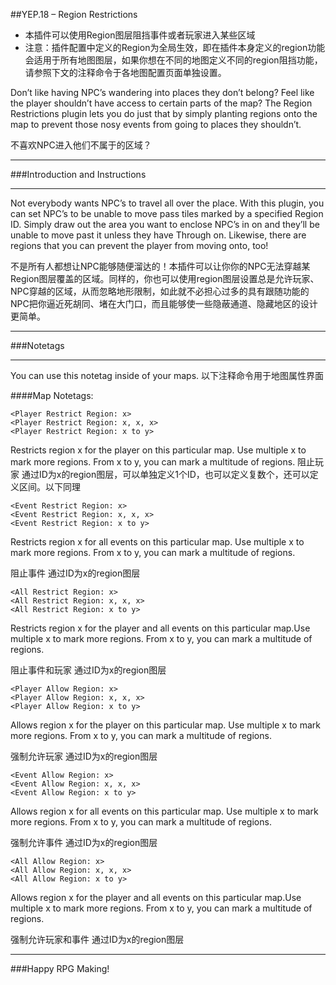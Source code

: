 ##YEP.18 – Region Restrictions

* 本插件可以使用Region图层阻挡事件或者玩家进入某些区域
* 注意：插件配置中定义的Region为全局生效，即在插件本身定义的region功能会适用于所有地图图层，如果你想在不同的地图定义不同的region阻挡功能，请参照下文的注释命令于各地图配置页面单独设置。

Don’t like having NPC’s wandering into places they don’t belong? Feel like the player shouldn’t have access to certain parts of the map? The Region Restrictions plugin lets you do just that by simply planting regions onto the map to prevent those nosy events from going to places they shouldn’t.

不喜欢NPC进入他们不属于的区域？

***
###Introduction and Instructions
***

Not everybody wants NPC’s to travel all over the place. With this plugin, you can set NPC’s to be unable to move pass tiles marked by a specified Region ID. Simply draw out the area you want to enclose NPC’s in on and they’ll be unable to move past it unless they have Through on. Likewise, there are regions that you can prevent the player from moving onto, too!

不是所有人都想让NPC能够随便溜达的！本插件可以让你你的NPC无法穿越某Region图层覆盖的区域。同样的，你也可以使用region图层设置总是允许玩家、NPC穿越的区域，从而忽略地形限制，如此就不必担心过多的具有跟随功能的NPC把你逼近死胡同、堵在大门口，而且能够使一些隐蔽通道、隐藏地区的设计更简单。

***
###Notetags
***

You can use this notetag inside of your maps.
以下注释命令用于地图属性界面

####Map Notetags:

	<Player Restrict Region: x>
	<Player Restrict Region: x, x, x>
	<Player Restrict Region: x to y>
Restricts region x for the player on this particular map. Use multiple x to mark more regions. From x to y, you can mark a multitude of regions.
阻止玩家 通过ID为x的region图层，可以单独定义1个ID，也可以定义复数个，还可以定义区间。以下同理
  
	<Event Restrict Region: x>
	<Event Restrict Region: x, x, x>
	<Event Restrict Region: x to y>
Restricts region x for all events on this particular map. Use multiple x to mark more regions. From x to y, you can mark a multitude of regions.

阻止事件 通过ID为x的region图层

	<All Restrict Region: x>
	<All Restrict Region: x, x, x>
	<All Restrict Region: x to y>
Restricts region x for the player and all events on this particular map.Use multiple x to mark more regions. From x to y, you can mark a multitude of regions.

阻止事件和玩家 通过ID为x的region图层

	<Player Allow Region: x>
	<Player Allow Region: x, x, x>
	<Player Allow Region: x to y>
Allows region x for the player on this particular map. Use multiple x to mark more regions. From x to y, you can mark a multitude of regions.

强制允许玩家 通过ID为x的region图层

	<Event Allow Region: x>
	<Event Allow Region: x, x, x>
	<Event Allow Region: x to y>
Allows region x for all events on this particular map. Use multiple x to mark more regions. From x to y, you can mark a multitude of regions.

  强制允许事件 通过ID为x的region图层

	<All Allow Region: x>
	<All Allow Region: x, x, x>
	<All Allow Region: x to y>
Allows region x for the player and all events on this particular map.Use multiple x to mark more regions. From x to y, you can mark a multitude of regions.

  强制允许玩家和事件 通过ID为x的region图层

***
###Happy RPG Making!